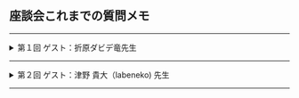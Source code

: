 ## 座談会これまでの質問メモ 

___
<!-- 第1回 -->
<details><summary>第１回 ゲスト：折原ダビデ竜先生</summary>
  
<p>
  
[00:08:15] 授業に追いつけていないので、コースの重要なポイントをピックアップしていただけたらうれしいです。
</p>
<details><summary>
  [00:12:25] yarn のつかいどころ（init やら add やらの使い分けも）がよく分からないまま写経だけしてる。
</summary>

<p>
  
[00:14:57] yarn init</p>
<p>[00:16:30] yarn add</p>
<p>[00:21:03] yarn install</p>
</details>

<p>

[00:24:59] (req, res)が引数になるやつ、だいたいよく分かってない。.on とか .end とか。
</p>

<p>

[00:34:57] GitHub の使い方を復習してほしい
</p>

<p>[01:01:00] ドワンゴで働く方法を教えてください</p>
</details>

___

<!-- 第２回 -->
<details><summary>第２回 ゲスト：津野 貴大（labeneko) 先生</summary>
  
<p>
  
[00:06:50] Webサービスを作っても、使われずに閑古鳥が鳴いています。どうすれば使われるwebサービスに育ちますか？
</p>

<p>

[00:24:55] intro-curriculum-3020あたりから、どのファイルがなんの働きしてるのかよく分かってない。
</p>

<p>

[00:38:30] Git を使った GitHub のリポジトリの作り方がよく分からないので、教えてもらいたいです。
</p>

<p>
[00:49:00] フレームワークの習得のコツを教えてください。
</p>

<details><summary>フリータイム</summary>
  
<p>
   
[00:56:40] 仕様設計後はまずGitHub上でレポジトリーを作るところから開始するのですか？</p>
<p>[00:57:40] phpのプログラムをlaravelのフレームワークを覚えて書き換えるのは難しいですか？</p>
<p>[00:58:54] docker学んだ方が良いですか？</p>
<p>[00:59:26] curl deスゴ技を紹介してください</p>
<p>[01:00:46] ラベネコさんの個人サイトはどこのサーバーですか？AWSは高いのですか？</p>
<p>[01:01:26] 英語力はどのくらいあると良いでしょうか？おすすめの英語勉強方があれば教えてください</p>
<p>[01:01:52] typo を減らすにはどうすれば良いのでしょうか？</p>
<p>[01:02:12] 今までどんなプログラミング言語を使われてきましたか？</p>
<p>[01:02:50] プログラマーで就職すると、実際はどういう仕事をするんですか？</p>
<p>[01:03:09] ラベネコさんにフォーラムで回答してもらって無茶苦茶助かりました。ありがとうございます！</p>
<p>[01:03:54] 冬のコンテスト、一番しょぼい提出の仕方（弱気）でも挑戦したいです。授業で習ったやつをちょっと変更、でしょうか？4章全部予習したらいけますか？</p>
<p>[01:04:30] scalaの魅力はどんなところですか？？</p>
<p>[01:05:10] laravelはrailsに似ているのですか？</p>
<p>[01:05:22] DBやGit管理に便利なツールってありますか？</p>
</details>
</details>

___
